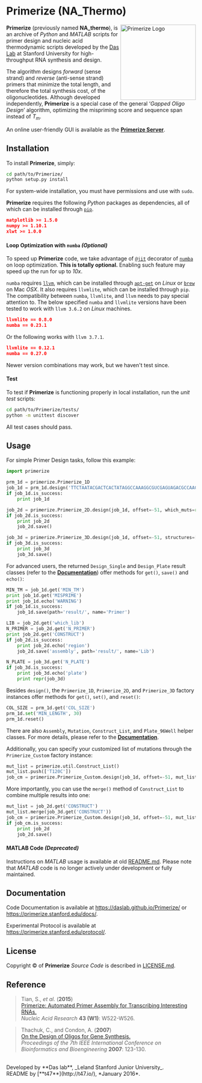 # Primerize (NA_Thermo)

<img src="https://primerize.stanford.edu/site_media/images/logo_primerize.png" alt="Primerize Logo" width="200" align="right">

**Primerize** (previously named **NA_thermo**), is an archive of *Python* and *MATLAB* scripts for primer design and nucleic acid thermodynamic scripts developed by the [Das Lab](https://daslab.stanford.edu/) at Stanford University for high-throughput RNA synthesis and design.

The algorithm designs *forward* (sense strand) and *reverse* (anti-sense strand) primers that minimize the total length, and therefore the total synthesis cost, of the oligonucleotides. Although developed independently, **Primerize** is a special case of the general ‘*Gapped Oligo Design*’ algorithm, optimizing the mispriming score and sequence span instead of *T<sub>m<sub>*.

An online user-friendly GUI is available as the [**Primerize Server**](https://primerize.stanford.edu/).

## Installation

To install **Primerize**, simply:
```bash
cd path/to/Primerize/
python setup.py install
```

For system-wide installation, you must have permissions and use with `sudo`.

**Primerize** requires the following *Python* packages as dependencies, all of which can be installed through [`pip`](https://pip.pypa.io/).
```json
matplotlib >= 1.5.0
numpy >= 1.10.1
xlwt >= 1.0.0
```

#### Loop Optimization with `numba` _(Optional)_

To speed up **Primerize** code, we take advantage of [`@jit`](http://numba.pydata.org/numba-doc/0.23.1/user/jit.html) decorator of [`numba`](http://numba.pydata.org/) on loop optimization. **This is totally optional.** Enabling such feature may speed up the run for up to _10x_.

`numba` requires [`llvm`](http://llvm.org/), which can be installed through [`apt-get`](https://help.ubuntu.com/lts/serverguide/apt-get.html) on *Linux* or [`brew`](http://brew.sh/) on Mac *OSX*. It also requires `llvmlite`, which can be installed through `pip`. The compatibility between `numba`, `llvmlite`, and `llvm` needs to pay special attention to. The below specified `numba` and `llvmlite` versions have been tested to work with `llvm 3.6.2` on *Linux* machines.

```json
llvmlite == 0.8.0
numba == 0.23.1
```

Or the following works with `llvm 3.7.1`.

```json
llvmlite == 0.12.1
numba == 0.27.0
```

Newer version combinations may work, but we haven't test since.

#### Test

To test if **Primerize** is functioning properly in local installation, run the *unit test* scripts:

```bash
cd path/to/Primerize/tests/
python -m unittest discover
```

All test cases should pass.


## Usage

For simple Primer Design tasks, follow this example:

```python
import primerize

prm_1d = primerize.Primerize_1D
job_1d = prm_1d.design('TTCTAATACGACTCACTATAGGCCAAAGGCGUCGAGUAGACGCCAACAACGGAAUUGCGGGAAAGGGGUCAACAGCCGUUCAGUACCAAGUCUCAGGGGAAACUUUGAGAUGGCCUUGCAAAGGGUAUGGUAAUAAGCUGACGGACAUGGUCCUAACCACGCAGCCAAGUCCUAAGUCAACAGAUCUUCUGUUGAUAUGGAUGCAGUUCAAAACCAAACCGUCAGCGAGUAGCUGACAAAAAGAAACAACAACAACAAC', MIN_TM=60.0, NUM_PRIMERS=None, MIN_LENGTH=15, MAX_LENGTH=60, prefix='P4P6_2HP')
if job_1d.is_success:
	print job_1d

job_2d = primerize.Primerize_2D.design(job_1d, offset=-51, which_muts=range(102, 261 + 1), which_lib=1)
if job_2d.is_success:
	print job_2d
	job_2d.save()

job_3d = primerize.Primerize_3D.design(job_1d, offset=-51, structures=['...........................((((((.....))))))...........((((((...((((((.....(((.((((.(((..(((((((((....)))))))))..((.......))....)))......)))))))....))))))..)).))))((...((((...(((((((((...)))))))))..))))...)).............((((((.....))))))......................'], N_mutations=1, which_lib=1, is_single=True, is_fillWT=True)
if job_3d.is_success:
    print job_3d
    job_3d.save()
```

For advanced users, the returned `Design_Single` and `Design_Plate` result classes (refer to the [**Documentation**](https://daslab.github.io/Primerize/primerize.wrapper)) offer methods for `get()`, `save()` and `echo()`:

```python
MIN_TM = job_1d.get('MIN_TM')
print job_1d.get('MISPRIME')
print job_1d.echo('WARNING')
if job_1d.is_success:
	job_1d.save(path='result/', name='Primer')

LIB = job_2d.get('which_lib')
N_PRIMER = job_2d.get('N_PRIMER')
print job_2d.get('CONSTRUCT')
if job_2d.is_success:
	print job_2d.echo('region')
	job_2d.save('assembly', path='result/', name='Lib')

N_PLATE = job_3d.get('N_PLATE')
if job_3d.is_success:
    print job_3d.echo('plate')
    print repr(job_3d)
```

Besides `design()`, the `Primerize_1D`, `Primerize_2D`, and `Primerize_3D` factory instances offer methods for `get()`, `set()`, and `reset()`:

```python
COL_SIZE = prm_1d.get('COL_SIZE')
prm_1d.set('MIN_LENGTH', 30)
prm_1d.reset()
```

There are also `Assembly`, `Mutation`, `Construct_List`, and `Plate_96Well` helper classes. For more details, please refer to the [**Documentation**](https://daslab.github.io/Primerize/primerize.util).

Additionally, you can specify your customized list of mutations through the `Primerize_Custom` factory instance:

```python
mut_list = primerize.util.Construct_List()
mut_list.push(['T120C'])
job_cm = primerize.Primerize_Custom.design(job_1d, offset=-51, mut_list=mut_list)
```

More importantly, you can use the `merge()` method of `Construct_List` to combine multiple results into one:

```python
mut_list = job_2d.get('CONSTRUCT')
mut_list.merge(job_3d.get('CONSTRUCT'))
job_cm = primerize.Primerize_Custom.design(job_1d, offset=-51, mut_list=mut_list)
if job_cm.is_success:
    print job_2d
    job_2d.save()
```


#### MATLAB Code _(Deprecated)_

Instructions on *MATLAB* usage is available at old [README.md](https://github.com/DasLab/Primerize/blob/master/MATLAB/README.md). Please note that *MATLAB* code is no longer actively under development or fully maintained.

## Documentation

Code Documentation is available at https://daslab.github.io/Primerize/ or https://primerize.stanford.edu/docs/.

Experimental Protocol is available at https://primerize.stanford.edu/protocol/.

## License

Copyright &copy; of **Primerize** _Source Code_ is described in [LICENSE.md](https://github.com/DasLab/Primerize/blob/master/LICENSE.md).

## Reference

>Tian, S., *et al.* (**2015**)<br/>
>[Primerize: Automated Primer Assembly for Transcribing Interesting RNAs.](http://nar.oxfordjournals.org/content/43/W1/W522.full)<br/>
>*Nucleic Acid Research* **43 (W1)**: W522-W526.


>Thachuk, C., and Condon, A. (**2007**)<br/>
>[On the Design of Oligos for Gene Synthesis.](http://ieeexplore.ieee.org/xpls/abs_all.jsp?arnumber=4375554)<br/>
>*Proceedings of the 7th IEEE International Conference on Bioinformatics and Bioengineering* **2007**: 123-130.

<br/>
Developed by **Das lab**, _Leland Stanford Junior University_.
<br/>
README by [**t47**](http://t47.io/), *January 2016*.
